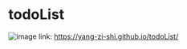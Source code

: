 # todoList
![image](https://user-images.githubusercontent.com/78673488/236187070-ad635ca6-8196-459c-9b69-ad0cad86005c.png)
link: https://yang-zi-shi.github.io/todoList/
